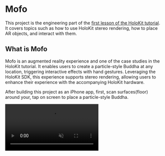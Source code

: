 # Mofo

This project is the engineering part of the [first lesson of the HoloKit tutorial](https://docs.holokit.io/for-creators/tutorials-and-case-studies/tutorial-1-use-hand-tracking-for-interacting-with-holograms). It covers topics such as how to use HoloKit stereo rendering, how to place AR objects, and interact with them.

## What is Mofo

Mofo is an augmented reality experience and one of the case studies in the HoloKit tutorial. It enables users to create a particle-style Buddha at any location, triggering interactive effects with hand gestures. Leveraging the HoloKit SDK, this experience supports stereo rendering, allowing users to enhance their experience with the accompanying HoloKit hardware.

After building this project as an iPhone app, first, scan surfaces(floor) around your, tap on screen to place a particle-style Buddha.

<video src="https://github.com/holoi/mofo/blob/main/Assets/Documents/Videos/placement.mp4" data-canonical-src="https://user-images.githubusercontent.com/169707/126715420-991ad821-9ac8-4b66-b79e-e0966e0f3a89.mp4" controls="controls" muted="muted" class="d-block rounded-bottom-2 width-fit" style="max-height:640px;">

https://github.com/holoi/mofo/blob/main/Assets/Documents/Videos/placement.mp4

Utilizing the hand-tracking feature from the HoloKit SDK, this enables players to interact with the Buddha using their hands.

https://github.com/holoi/mofo/blob/main/Assets/Documents/Videos/hand-interaction.mp4

Additionally, the app offers stereo rendering options for an enhanced mixed reality experience using HoloKit hardware.

![Example Image](https://github.com/holoi/mofo/blob/main/Documents/Images/stereo-rendering-mode.jpeg)

## About HoloKit Tutorial

### Introduction

The HoloKit tutorial aims to provide a series of engaging and hands-on courses, gradually exploring the AR development process and related technologies on the Unity platform. It also guides users on how to utilize the HoloKit SDK effectively.

### Link

https://app.gitbook.com/o/mR4uhYDvPFKgusOgXgy0/s/GgGuLHKzjNAAsbVXzyoG/for-creators/tutorials-and-case-studies/tutorial-1-use-hand-tracking-for-interacting-with-holograms

## Requirements

This project utilizes the HoloKit SDK and aims to build an app that runs on iOS devices.

1. Unity 2022.3.8f1
2. Xcode 14.2
3. iPhone with Lidar capability

## How to try it

### Build App to your device

1. Clone the project, open with Unity
2. Open scene in path: Assets->Scene->Buddha_PlacingWithTouch
3. Build to an Xcode project, go to: File -> Build Settings -> Build, to build this scene to an Xcode project
4. Open Xcode, then open the project
5. Click build button to build app to your device

### Play

1. Open the app, scan on a flat surface(floor)
2. Tap on screen to create a Buddha
3. Get close and use hand to interact with Buddha
4. Click on “Stereo” button to switch rendering mode

## Change Log

